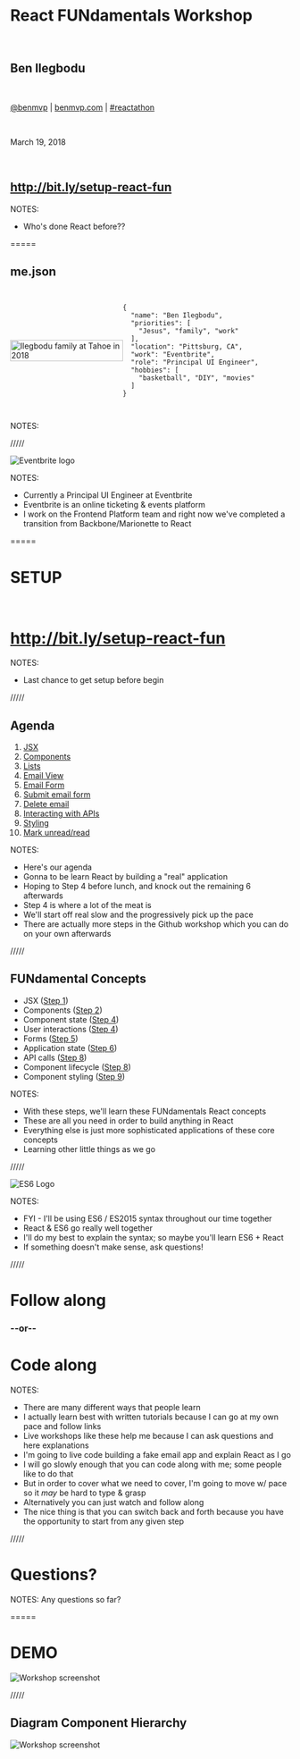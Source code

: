 # React FUNdamentals Workshop

<br />

## Ben Ilegbodu

<br />

[@benmvp](https://twitter.com/benmvp) | [benmvp.com](/) | [#reactathon](https://twitter.com/hashtag/reactathon)  

<br />

March 19, 2018  

<br />

## http://bit.ly/setup-react-fun

NOTES:
- Who's done React before??

=====

## me.json

<div style="display:flex;align-items:center">
	<div style="flex:0 0 40%;">
		<img src="../../img/family-tahoe-2018-selfie.jpg" style="width:100%;height:auto" alt="Ilegbodu family at Tahoe in 2018" />
	</div>
	<div style="flex:0 0 50%;">
		<pre class="large"><code class="lang-json">
{
  "name": "Ben Ilegbodu",
  "priorities": [
    "Jesus", "family", "work"
  ],
  "location": "Pittsburg, CA",
  "work": "Eventbrite",
  "role": "Principal UI Engineer",
  "hobbies": [
    "basketball", "DIY", "movies"
  ]
}
			</code></pre>
	</div>
</div>

NOTES:

/////

![Eventbrite logo](../../img/eventbrite/wordmark-orange.png)
<!-- .element: style="border: 0; background: none; margin: 0; box-shadow: none;" -->

NOTES:
- Currently a Principal UI Engineer at Eventbrite
- Eventbrite is an online ticketing & events platform
- I work on the Frontend Platform team and right now we've completed a transition from Backbone/Marionette to React

=====

# SETUP

<br />

# http://bit.ly/setup-react-fun

NOTES:
- Last chance to get setup before begin

/////

## Agenda

1. [JSX](https://github.com/benmvp/react-workshop/blob/master/src/01-jsx/)
1. [Components](https://github.com/benmvp/react-workshop/blob/master/src/02-components/)
1. [Lists](https://github.com/benmvp/react-workshop/blob/master/src/03-lists/)
1. [Email View](https://github.com/benmvp/react-workshop/blob/master/src/04-email-view/)
1. [Email Form](https://github.com/benmvp/react-workshop/blob/master/src/05-email-form/)
1. [Submit email form](https://github.com/benmvp/react-workshop/blob/master/src/06-submit-email-form/)
1. [Delete email](https://github.com/benmvp/react-workshop/blob/master/src/07-delete-email/)
1. [Interacting with APIs](https://github.com/benmvp/react-workshop/blob/master/src/08-api/)
1. [Styling](https://github.com/benmvp/react-workshop/blob/master/src/09-styling/)
1. [Mark unread/read](https://github.com/benmvp/react-workshop/blob/master/src/10-mark-unread/)

NOTES:
- Here's our agenda
- Gonna to be learn React by building a "real" application
- Hoping to Step 4 before lunch, and knock out the remaining 6 afterwards
- Step 4 is where a lot of the meat is
- We'll start off real slow and the progressively pick up the pace
- There are actually more steps in the Github workshop which you can do on your own afterwards

/////

## FUNdamental Concepts

- JSX ([Step 1](https://github.com/benmvp/react-workshop/blob/master/src/01-jsx/))
- Components ([Step 2](https://github.com/benmvp/react-workshop/blob/master/src/02-components/))
- Component state ([Step 4](https://github.com/benmvp/react-workshop/blob/master/src/04-email-view/))
- User interactions ([Step 4](https://github.com/benmvp/react-workshop/blob/master/src/04-email-view/))
- Forms ([Step 5](https://github.com/benmvp/react-workshop/blob/master/src/05-email-form/))
- Application state ([Step 6](https://github.com/benmvp/react-workshop/blob/master/src/06-submit-email-form/))
- API calls ([Step 8](https://github.com/benmvp/react-workshop/blob/master/src/08-api/))
- Component lifecycle ([Step 8](https://github.com/benmvp/react-workshop/blob/master/src/08-api/))
- Component styling ([Step 9](https://github.com/benmvp/react-workshop/blob/master/src/09-styling/))

NOTES:
- With these steps, we'll learn these FUNdamentals React concepts
- These are all you need in order to build anything in React
- Everything else is just more sophisticated applications of these core concepts
- Learning other little things as we go

/////

![ES6 Logo](../../img/es6/es6-logo.png)

NOTES:
- FYI - I'll be using ES6 / ES2015 syntax throughout our time together
- React & ES6 go really well together
- I'll do my best to explain the syntax; so maybe you'll learn ES6 + React
- If something doesn't make sense, ask questions!

/////

# Follow along

### --or--

# Code along

NOTES:
- There are many different ways that people learn
- I actually learn best with written tutorials because I can go at my own pace and follow links
- Live workshops like these help me because I can ask questions and here explanations
- I'm going to live code building a fake email app and explain React as I go
- I will go slowly enough that you can code along with me; some people like to do that
- But in order to cover what we need to cover, I'm going to move w/ pace so it _may_ be hard to type & grasp
- Alternatively you can just watch and follow along
- The nice thing is that you can switch back and forth because you have the opportunity to start from any given step

/////

# Questions?

NOTES:
Any questions so far?

=====

# DEMO

![Workshop screenshot](../../img/react/workshop-screenshot.png)
<!-- .element: style="width:65%" -->

/////

## Diagram Component Hierarchy

![Workshop screenshot](../../img/react/workshop-screenshot.png)
<!-- .element: style="width:65%" -->

<div class="code-highlight fragment current-visible" style="height: 810px; top: 133px; left: 310px; width: 560px"></div>
<div class="code-highlight fragment current-visible" style="height: 103px; top: 383px; left: 310px; width: 560px"></div>
<div class="code-highlight fragment current-visible" style="height: 810px; top: 133px; left: 860px; width: 685px"></div>

/////

# Questions?

NOTES:
Any more questions?


=====

# Let's get started!

=====

## More functionality

- Redux
- Testing
- Routing
- Animation
- Form validation
- Server rendering

=====

![React Workshop Stars](../../img/react/workshop-stars.png)
<!-- .element: style="width:75%" -->

<div class="code-highlight" style="height: 250px; top: 33px; left: 820px; width: 460px"></div>

NOTES:
- Do me a solid and and star the repo


/////

![Jack Sparrow Thanks](../../img/giphy/thanks-jack-sparrow.gif)
<!-- .element: style="width: 50%" -->

## Ben Ilegbodu

[benmvp.com](/) | [@benmvp](https://twitter.com/benmvp) | [ben@benmvp.com](mailto:ben@benmvp.com)  
[github/benmvp](https://github.com/benmvp)
<br /><br />

Ask me anything! [benmvp.com/ama](http://www.benmvp.com/ama/)

NOTES:
- So that's it!
- Ask questions on Twitter, via email or AMA!
- Thanks!
